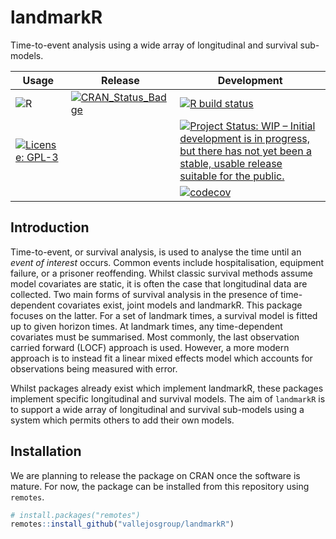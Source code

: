 # landmarkR

Time-to-event analysis using a wide array of longitudinal and survival
sub-models.

<!-- badges: start -->

| Usage                                                                                                                                                | Release                                                                                                                         | Development                                                                                                                                                                                                                     |
|------------------------------------------------------------------------------------------------------------------------------------------------------|---------------------------------------------------------------------------------------------------------------------------------|---------------------------------------------------------------------------------------------------------------------------------------------------------------------------------------------------------------------------------|
| ![R](https://img.shields.io/badge/r-%23276DC3.svg?style=for-the-badge&logo=r&logoColor=white)                                                        | [![CRAN_Status_Badge](https://www.r-pkg.org/badges/version/landmarkR)](https://cran.r-project.org/package=landmarkR)          | [![R build status](https://github.com/VallejosGroup/landmarkR/actions/workflows/R-CMD-check.yaml/badge.svg?branch=main)](https://github.com/VallejosGroup/landmarkR/actions/workflows/R-CMD-check.yaml)                    |
| [![License: GPL-3](https://img.shields.io/badge/License-GPL3-green.svg)](https://opensource.org/license/gpl-3-0)                                     |                                                                                                                                 | [![Project Status: WIP – Initial development is in progress, but there has not yet been a stable, usable release suitable for the public.](https://www.repostatus.org/badges/latest/wip.svg)](https://www.repostatus.org/#wip) |
|                                                                                                                                                      |                                                                                                                                 | [![codecov](https://codecov.io/gh/VallejosGroup/landmarkR/graph/badge.svg?token=YUQ6PINJSO)](https://app.codecov.io/gh/VallejosGroup/landmarkR)                                         |

<!-- badges: end -->

## Introduction

Time-to-event, or survival analysis, is used to analyse the time until an
_event of interest_ occurs. Common events include hospitalisation, equipment
failure, or a prisoner reoffending. Whilst classic survival methods assume model
covariates are static, it is often the case that longitudinal data are
collected. Two main forms of survival analysis in the presence of time-dependent
covariates exist, joint models and landmarkR. This package focuses on the
latter. For a set of landmark times, a survival model is fitted up to given
horizon times. At landmark times, any time-dependent covariates must be
summarised. Most commonly, the last observation carried forward (LOCF) approach
is used. However, a more modern approach is to instead fit a linear mixed
effects model which accounts for observations being measured with error. 

Whilst packages already exist which implement landmarkR, these packages
implement specific longitudinal and survival models. The aim of `landmarkR` is
to support a wide array of longitudinal and survival sub-models using a system
which permits others to add their own models. 


## Installation

We are planning to release the package on CRAN once the software is mature. For
now, the package can be installed from this repository using `remotes`. 

``` R
# install.packages("remotes")
remotes::install_github("vallejosgroup/landmarkR")
```
